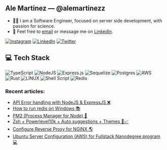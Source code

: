 ## Ale Martinez — @alemartinezz

- 👋🏻 I am a Software Engineer, focused on server side development, with passion for science. 
- 💬 Feel free to [email](mailto:martinezcornes@icloud.com) or message me on [LinkedIn](https://www.linkedin.com/in/alemartinezz/).

[![Instagram](https://img.shields.io/badge/Instagram-%23E4405F.svg?logo=Instagram&logoColor=white)](https://instagram.com/alemartinezz___)
[![LinkedIn](https://img.shields.io/badge/LinkedIn-%230077B5.svg?logo=linkedin&logoColor=white)](https://linkedin.com/in/alemartinezz)
[![Twitter](https://img.shields.io/badge/Twitter-%231DA1F2.svg?logo=Twitter&logoColor=white)](https://twitter.com/alemartinezz___) 

## 💻 Tech Stack
![TypeScript](https://img.shields.io/badge/typescript-%23007ACC.svg?style=for-the-badge&logo=typescript&logoColor=white)
![NodeJS](https://img.shields.io/badge/node.js-6DA55F?style=for-the-badge&logo=node.js&logoColor=white)
![Express.js](https://img.shields.io/badge/express.js-%23404d59.svg?style=for-the-badge&logo=express&logoColor=%2361DAFB)
![Sequelize](https://img.shields.io/badge/Sequelize-%230167ff.svg?style=for-the-badge&logo=sequelize&logoColor=white)
![Postgres](https://img.shields.io/badge/postgres-%23316192.svg?style=for-the-badge&logo=postgresql&logoColor=white)
![AWS](https://img.shields.io/badge/AWS-%23FF9900.svg?style=for-the-badge&logo=amazon-aws&logoColor=white)
![Rust](https://img.shields.io/badge/rust-%23000000.svg?style=for-the-badge&logo=rust&logoColor=white)
![LINUX](https://img.shields.io/badge/Unix-FCC624?style=for-the-badge&logo=linux&logoColor=black)
![Shell Script](https://img.shields.io/badge/shell-%23121011.svg?style=for-the-badge&logo=gnu-bash&logoColor=white)
![Redis](https://img.shields.io/badge/redis-%23DD0031.svg?style=for-the-badge&logo=redis&logoColor=white)

### Recent articles:
- [API Error handling with NodeJS & ExpressJS ❌](https://medium.com/@alemartinezz/api-error-handling-nodejs-bdcf17e84b98)
- [How to run redis on Windows 📚](https://medium.com/@alemartinezz/how-to-run-redis-on-windows-4a269badda)
- [PM2 (Process Manager for Node) 🔄](https://medium.com/@alemartinezz/pm2-4b22a0019650)
- [Zsh + Powerlevel10k + Auto suggestions + Themes 🚀📈](https://medium.com/@alemartinezz/zsh-powerlevel10k-auto-suggestions-themes-12269329daa7)
- [Configure Reverse Proxy for NGINX 🌎](https://medium.com/@alemartinezz/configure-reverse-proxy-on-nginx-8d2988b1af50)
- [Ubuntu Server Configuration (AWS) for Fullstack Nanodegree program 💻](https://medium.com/@alemartinezz/ubuntu-server-configuration-3aca1d6499d2)
